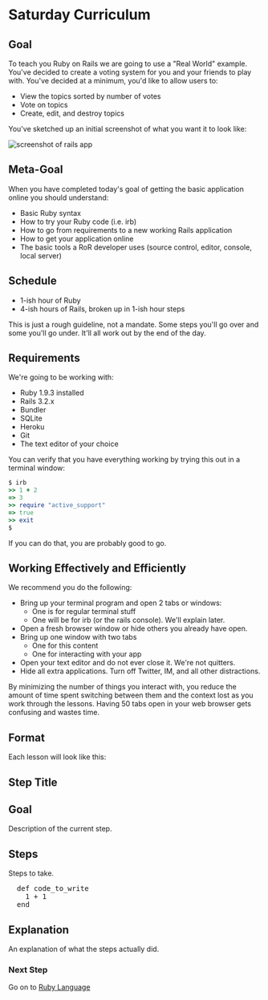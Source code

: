 # Saturday Curriculum

## Goal

To teach you Ruby on Rails we are going to use a "Real World"
example. You've decided to create a voting system for you and your
friends to play with. You've decided at a minimum, you'd like to
allow users to:

* View the topics sorted by number of votes
* Vote on topics
* Create, edit, and destroy topics

You've sketched up an initial screenshot of what you want it to look like:

<img src="/images/curriculum/finished_app.png" alt="screenshot of rails app" class="thumbnail"></img>

## Meta-Goal
When you have completed today's goal of getting the basic
application online you should understand:

* Basic Ruby syntax
* How to try your Ruby code (i.e. irb)
* How to go from requirements to a new working Rails application
* How to get your application online
* The basic tools a RoR developer uses (source control, editor, console, local server)

## Schedule
* 1-ish hour of Ruby
* 4-ish hours of Rails, broken up in 1-ish hour steps

This is just a rough guideline, not a mandate. Some steps you'll go
over and some you'll go under. It'll all work out by the end of the
day.


## Requirements
We're going to be working with:

* Ruby 1.9.3 installed 
* Rails 3.2.x
* Bundler
* SQLite
* Heroku
* Git
* The text editor of your choice

You can verify that you have everything working by trying this out in a terminal window:

```ruby
$ irb
>> 1 + 2
=> 3
>> require "active_support"
=> true
>> exit
$
```

If you can do that, you are probably good to go.


## Working Effectively and Efficiently
We recommend you do the following:

* Bring up your terminal program and open 2 tabs or windows:
  * One is for regular terminal stuff
  * One will be for irb (or the rails console). We'll explain later.
* Open a fresh browser window or hide others you already have open.
* Bring up one window with two tabs
  * One for this content
  * One for interacting with your app
* Open your text editor and do not ever close it. We're not quitters.
* Hide all extra applications. Turn off Twitter, IM, and all other distractions.

By minimizing the number of things you interact with, you reduce the
amount of time spent switching between them and the context lost as
you work through the lessons. Having 50 tabs open in your web browser gets confusing and wastes time.


## Format
Each lesson will look like this:

<div id="lesson-format">
  <h2>Step Title</h2>
  <h2>Goal</h2>
  <p>Description of the current step.</p>
  <h2>Steps</h2>
  <p>Steps to take.</p>

  <pre>
  def code_to_write
    1 + 1
  end </pre>

  <h2>Explanation</h2>
  <p>An explanation of what the steps actually did.</p>

</div>

### Next Step
Go on to [Ruby Language](ruby_language)
